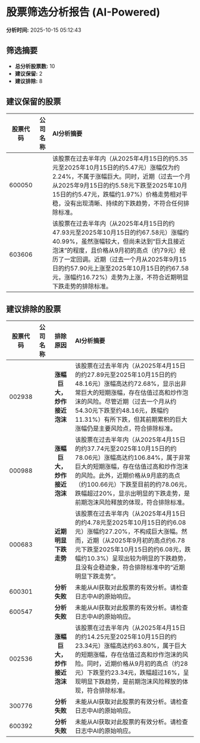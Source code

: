 # 股票筛选分析报告 (AI-Powered)

**分析时间:** 2025-10-15 05:12:43

## 筛选摘要

- **总分析股票数:** 10
- **建议保留:** 2
- **建议排除:** 8

## 建议保留的股票

| 股票代码 | 公司名称 | AI分析摘要 |
|:---:|:---:|:---|
| 600050 |  | 该股票在过去半年内（从2025年4月15日的约5.35元至2025年10月15日的约5.47元）涨幅仅为约2.24%，不属于涨幅巨大。同时，近期（过去一个月从2025年9月15日的约5.58元下跌至2025年10月15日的约5.47元，跌幅约1.97%）价格走势相对平稳，没有出现清晰、持续的下跌趋势，不符合任何排除标准。 |
| 603606 |  | 该股票在过去半年内（从2025年4月15日的约47.93元至2025年10月15日的约67.58元）涨幅约40.99%，虽然涨幅较大，但尚未达到“巨大且接近泡沫”的程度，且价格从9月初的高点（约79元）经历了一定回调。近期（过去一个月从2025年9月15日的约57.90元上涨至2025年10月15日的约67.58元，涨幅约16.72%）走势为上涨，不符合近期明显下跌走势的排除标准。 |

## 建议排除的股票

| 股票代码 | 公司名称 | 排除原因 | AI分析摘要 |
|:---:|:---:|:---:|:---|
| 002938 |  | **涨幅巨大，炒作接近泡沫** | 该股票在过去半年内（从2025年4月15日的约27.89元至2025年10月15日的约48.16元）涨幅高达约72.68%，显示出非常巨大的短期涨幅，存在估值过高和炒作泡沫的风险。尽管近期（过去一个月从约54.30元下跌至约48.16元，跌幅约11.31%）有所下跌，但其前期累积的巨大涨幅仍是主要风险点，符合排除标准。 |
| 000988 |  | **涨幅巨大，炒作接近泡沫** | 该股票在过去半年内（从2025年4月15日的约37.74元至2025年10月15日的约78.06元）涨幅高达约106.84%，属于非常巨大的短期涨幅，存在估值过高和炒作泡沫的风险。此外，近期价格从9月底的高点（约100.66元）下跌至目前的约78.06元，跌幅超过20%，显示出明显的下跌走势，是前期泡沫风险释放的体现，符合排除标准。 |
| 000683 |  | **近期明显下跌走势** | 该股票在过去半年内（从2025年4月15日的约4.78元至2025年10月15日的约6.08元）涨幅约27.20%，不构成巨大涨幅。然而，近期（从2025年9月初的高点约6.78元下跌至2025年10月15日的约6.08元，跌幅约10.3%）呈现出较为明显的下跌趋势，且没有企稳迹象，符合排除标准中的“近期明显下跌走势”。 |
| 600301 |  | **分析失败** | 未能从AI获取对此股票的有效分析。请检查日志中AI的原始响应。 |
| 600547 |  | **分析失败** | 未能从AI获取对此股票的有效分析。请检查日志中AI的原始响应。 |
| 002536 |  | **涨幅巨大，炒作接近泡沫** | 该股票在过去半年内（从2025年4月15日的约14.25元至2025年10月15日的约23.34元）涨幅高达约63.80%，属于巨大的短期涨幅，存在估值过高和炒作泡沫的风险。同时，近期价格从9月初的高点（约28元）下跌至约23.34元，跌幅超过16%，呈现明显下跌趋势，是前期泡沫风险释放的体现，符合排除标准。 |
| 300776 |  | **分析失败** | 未能从AI获取对此股票的有效分析。请检查日志中AI的原始响应。 |
| 600392 |  | **分析失败** | 未能从AI获取对此股票的有效分析。请检查日志中AI的原始响应。 |
